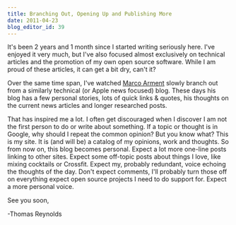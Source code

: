 ```yaml
---
title: Branching Out, Opening Up and Publishing More
date: 2011-04-23
blog_editor_id: 39
---
```


[Marco Arment]: http://marco.org

It's been 2 years and 1 month since I started writing seriously here. I've enjoyed it very much, but I've also focused almost exclusively on technical articles and the promotion of my own open source software. While I am proud of these articles, it can get a bit dry, can't it?

Over the same time span, I've watched [Marco Arment] slowly branch out from a similarly technical (or Apple news focused) blog. These days his blog has a few personal stories, lots of quick links & quotes, his thoughts on the current news articles and longer researched posts.

That has inspired me a lot. I often get discouraged when I discover I am not the first person to do or write about something. If a topic or thought is in Google, why should I repeat the common opinion? But you know what? This is my site. It is (and will be) a catalog of my opinions, work and thoughts. So from now on, this blog becomes personal. Expect a lot more one-line posts linking to other sites. Expect some off-topic posts about things I love, like mixing cocktails or Crossfit. Expect my, probably redundant, voice echoing the thoughts of the day. Don't expect comments, I'll probably turn those off on everything expect open source projects I need to do support for. Expect a more personal voice.

See you soon,

-Thomas Reynolds
